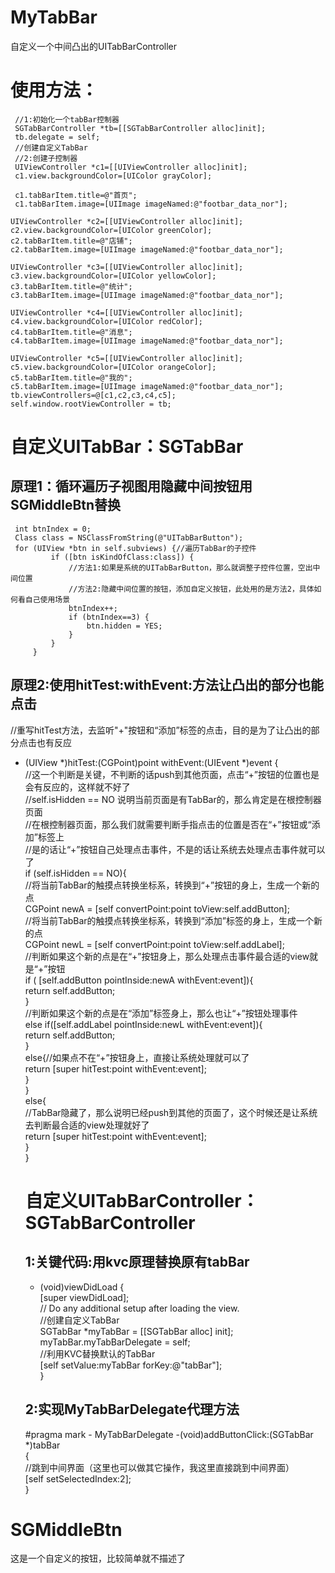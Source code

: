 # MyTabBar
自定义一个中间凸出的UITabBarController

# 使用方法：
     //1:初始化一个tabBar控制器
     SGTabBarController *tb=[[SGTabBarController alloc]init];
     tb.delegate = self;
     //创建自定义TabBar
     //2:创建子控制器
     UIViewController *c1=[[UIViewController alloc]init];
     c1.view.backgroundColor=[UIColor grayColor];

     c1.tabBarItem.title=@"首页";
     c1.tabBarItem.image=[UIImage imageNamed:@"footbar_data_nor"];
    
    UIViewController *c2=[[UIViewController alloc]init];
    c2.view.backgroundColor=[UIColor greenColor];
    c2.tabBarItem.title=@"店铺";
    c2.tabBarItem.image=[UIImage imageNamed:@"footbar_data_nor"];
    
    UIViewController *c3=[[UIViewController alloc]init];
    c3.view.backgroundColor=[UIColor yellowColor];
    c3.tabBarItem.title=@"统计";
    c3.tabBarItem.image=[UIImage imageNamed:@"footbar_data_nor"];
    
    UIViewController *c4=[[UIViewController alloc]init];
    c4.view.backgroundColor=[UIColor redColor];
    c4.tabBarItem.title=@"消息";
    c4.tabBarItem.image=[UIImage imageNamed:@"footbar_data_nor"];
    
    UIViewController *c5=[[UIViewController alloc]init];
    c5.view.backgroundColor=[UIColor orangeColor];
    c5.tabBarItem.title=@"我的";
    c5.tabBarItem.image=[UIImage imageNamed:@"footbar_data_nor"];
    tb.viewControllers=@[c1,c2,c3,c4,c5];
    self.window.rootViewController = tb;
   
 # 自定义UITabBar：SGTabBar
 ## 原理1：循环遍历子视图用隐藏中间按钮用SGMiddleBtn替换
     int btnIndex = 0;
     Class class = NSClassFromString(@"UITabBarButton");
     for (UIView *btn in self.subviews) {//遍历TabBar的子控件
             if ([btn isKindOfClass:class]) {
                 //方法1:如果是系统的UITabBarButton，那么就调整子控件位置，空出中间位置
                 //方法2:隐藏中间位置的按钮，添加自定义按钮，此处用的是方法2，具体如何看自己使用场景
                 btnIndex++;
                 if (btnIndex==3) {
                     btn.hidden = YES;
                 }
             }
         } 
 ## 原理2:使用hitTest:withEvent:方法让凸出的部分也能点击
   //重写hitTest方法，去监听"+"按钮和“添加”标签的点击，目的是为了让凸出的部分点击也有反应<br/>
- (UIView *)hitTest:(CGPoint)point withEvent:(UIEvent *)event {<br/>
    //这一个判断是关键，不判断的话push到其他页面，点击“+”按钮的位置也是会有反应的，这样就不好了<br/>
    //self.isHidden == NO 说明当前页面是有TabBar的，那么肯定是在根控制器页面<br/>
    //在根控制器页面，那么我们就需要判断手指点击的位置是否在“+”按钮或“添加”标签上<br/>
    //是的话让“+”按钮自己处理点击事件，不是的话让系统去处理点击事件就可以了<br/>
     if (self.isHidden == NO){<br/>
             //将当前TabBar的触摸点转换坐标系，转换到“+”按钮的身上，生成一个新的点<br/>
            CGPoint newA = [self convertPoint:point toView:self.addButton];<br/>
             //将当前TabBar的触摸点转换坐标系，转换到“添加”标签的身上，生成一个新的点<br/>
             CGPoint newL = [self convertPoint:point toView:self.addLabel];<br/>
             //判断如果这个新的点是在“+”按钮身上，那么处理点击事件最合适的view就是“+”按钮<br/>
             if ( [self.addButton pointInside:newA withEvent:event]){<br/>
                     return self.addButton;<br/>
                 }<br/>
             //判断如果这个新的点是在“添加”标签身上，那么也让“+”按钮处理事件<br/>
             else if([self.addLabel pointInside:newL withEvent:event]){<br/>
                     return self.addButton;<br/>
                 }<br/>
             else{//如果点不在“+”按钮身上，直接让系统处理就可以了<br/>
                     return [super hitTest:point withEvent:event];<br/>
                 }<br/>
             }<br/>
     else{<br/>
         //TabBar隐藏了，那么说明已经push到其他的页面了，这个时候还是让系统去判断最合适的view处理就好了<br/>
         return [super hitTest:point withEvent:event];<br/>
     }<br/>
}
  
  # 自定义UITabBarController：SGTabBarController
  
  ## 1:关键代码:用kvc原理替换原有tabBar
  
  - (void)viewDidLoad {<br/>
         [super viewDidLoad];<br/>
         // Do any additional setup after loading the view.<br/>
    //创建自定义TabBar<br/>
    SGTabBar *myTabBar = [[SGTabBar alloc] init];<br/>
    myTabBar.myTabBarDelegate = self;<br/>
    //利用KVC替换默认的TabBar<br/>
    [self setValue:myTabBar forKey:@"tabBar"];<br/>
}

  ## 2:实现MyTabBarDelegate代理方法

   #pragma mark - MyTabBarDelegate
   -(void)addButtonClick:(SGTabBar *)tabBar<br/>
   {<br/>
     //跳到中间界面（这里也可以做其它操作，我这里直接跳到中间界面）<br/>
     [self setSelectedIndex:2];<br/>
   }<br/>
 
 
 # SGMiddleBtn
 这是一个自定义的按钮，比较简单就不描述了
  
    
    
